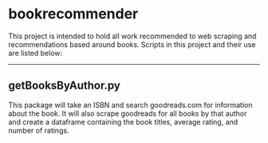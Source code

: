 # bookrecommender


This project is intended to hold all work recommended to web scraping and recommendations based around books.  Scripts in this project and their use are listed below:



---
getBooksByAuthor.py
---

This package will take an ISBN and search goodreads.com for information about the book.  It will also scrape goodreads for all books by that author and create a dataframe containing the book titles, average rating, and number of ratings.









